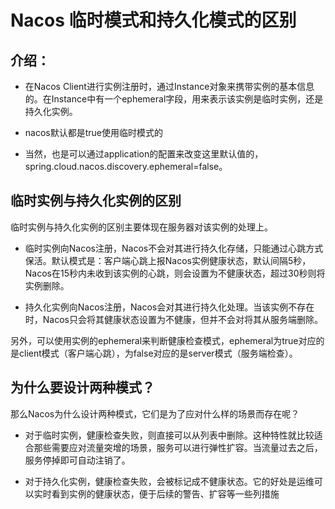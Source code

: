 # Nacos 临时模式和持久化模式的区别

## 介绍：
- 在Nacos Client进行实例注册时，通过Instance对象来携带实例的基本信息的。在Instance中有一个ephemeral字段，用来表示该实例是临时实例，还是持久化实例。

- nacos默认都是true使用临时模式的

- 当然，也是可以通过application的配置来改变这里默认值的，spring.cloud.nacos.discovery.ephemeral=false。

## 临时实例与持久化实例的区别

临时实例与持久化实例的区别主要体现在服务器对该实例的处理上。

- 临时实例向Nacos注册，Nacos不会对其进行持久化存储，只能通过心跳方式保活。默认模式是：客户端心跳上报Nacos实例健康状态，默认间隔5秒，Nacos在15秒内未收到该实例的心跳，则会设置为不健康状态，超过30秒则将实例删除。

- 持久化实例向Nacos注册，Nacos会对其进行持久化处理。当该实例不存在时，Nacos只会将其健康状态设置为不健康，但并不会对将其从服务端删除。

另外，可以使用实例的ephemeral来判断健康检查模式，ephemeral为true对应的是client模式（客户端心跳），为false对应的是server模式（服务端检查）。

## 为什么要设计两种模式？
那么Nacos为什么设计两种模式，它们是为了应对什么样的场景而存在呢？

- 对于临时实例，健康检查失败，则直接可以从列表中删除。这种特性就比较适合那些需要应对流量突增的场景，服务可以进行弹性扩容。当流量过去之后，服务停掉即可自动注销了。

- 对于持久化实例，健康检查失败，会被标记成不健康状态。它的好处是运维可以实时看到实例的健康状态，便于后续的警告、扩容等一些列措施
